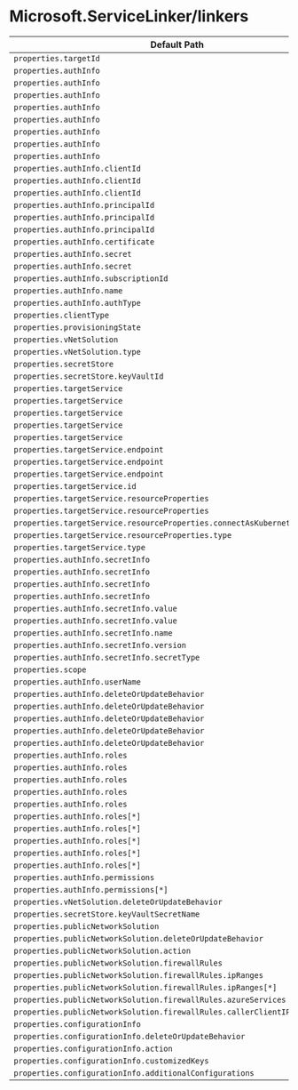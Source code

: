 # Microsoft.ServiceLinker/linkers

| Default Path | Alias |
|---|---|
| `properties.targetId` | `Microsoft.ServiceLinker/linkers/targetId` |
| `properties.authInfo` | `Microsoft.ServiceLinker/linkers/authInfo.servicePrincipalCertificate` |
| `properties.authInfo` | `Microsoft.ServiceLinker/linkers/authInfo.servicePrincipalSecret` |
| `properties.authInfo` | `Microsoft.ServiceLinker/linkers/authInfo.userAssignedIdentity` |
| `properties.authInfo` | `Microsoft.ServiceLinker/linkers/authInfo.secret` |
| `properties.authInfo` | `Microsoft.ServiceLinker/linkers/authInfo` |
| `properties.authInfo` | `Microsoft.ServiceLinker/linkers/authInfo.userAccount` |
| `properties.authInfo` | `Microsoft.ServiceLinker/linkers/authInfo.systemAssignedIdentity` |
| `properties.authInfo` | `Microsoft.ServiceLinker/linkers/authInfo.accessKey` |
| `properties.authInfo.clientId` | `Microsoft.ServiceLinker/linkers/authInfo.servicePrincipalCertificate.clientId` |
| `properties.authInfo.clientId` | `Microsoft.ServiceLinker/linkers/authInfo.servicePrincipalSecret.clientId` |
| `properties.authInfo.clientId` | `Microsoft.ServiceLinker/linkers/authInfo.userAssignedIdentity.clientId` |
| `properties.authInfo.principalId` | `Microsoft.ServiceLinker/linkers/authInfo.servicePrincipalCertificate.principalId` |
| `properties.authInfo.principalId` | `Microsoft.ServiceLinker/linkers/authInfo.servicePrincipalSecret.principalId` |
| `properties.authInfo.principalId` | `Microsoft.ServiceLinker/linkers/authInfo.userAccount.principalId` |
| `properties.authInfo.certificate` | `Microsoft.ServiceLinker/linkers/authInfo.servicePrincipalCertificate.certificate` |
| `properties.authInfo.secret` | `Microsoft.ServiceLinker/linkers/authInfo.servicePrincipalSecret.secret` |
| `properties.authInfo.secret` | `Microsoft.ServiceLinker/linkers/authInfo.secret.secret` |
| `properties.authInfo.subscriptionId` | `Microsoft.ServiceLinker/linkers/authInfo.userAssignedIdentity.subscriptionId` |
| `properties.authInfo.name` | `Microsoft.ServiceLinker/linkers/authInfo.secret.name` |
| `properties.authInfo.authType` | `Microsoft.ServiceLinker/linkers/authInfo.authType` |
| `properties.clientType` | `Microsoft.ServiceLinker/linkers/clientType` |
| `properties.provisioningState` | `Microsoft.ServiceLinker/linkers/provisioningState` |
| `properties.vNetSolution` | `Microsoft.ServiceLinker/linkers/vNetSolution` |
| `properties.vNetSolution.type` | `Microsoft.ServiceLinker/linkers/vNetSolution.type` |
| `properties.secretStore` | `Microsoft.ServiceLinker/linkers/secretStore` |
| `properties.secretStore.keyVaultId` | `Microsoft.ServiceLinker/linkers/secretStore.keyVaultId` |
| `properties.targetService` | `Microsoft.ServiceLinker/linkers/targetService.ConfluentSchemaRegistry` |
| `properties.targetService` | `Microsoft.ServiceLinker/linkers/targetService.ConfluentBootstrapServer` |
| `properties.targetService` | `Microsoft.ServiceLinker/linkers/targetService.AzureResource` |
| `properties.targetService` | `Microsoft.ServiceLinker/linkers/targetService` |
| `properties.targetService` | `Microsoft.ServiceLinker/linkers/targetService.SelfHostedServer` |
| `properties.targetService.endpoint` | `Microsoft.ServiceLinker/linkers/targetService.ConfluentSchemaRegistry.endpoint` |
| `properties.targetService.endpoint` | `Microsoft.ServiceLinker/linkers/targetService.ConfluentBootstrapServer.endpoint` |
| `properties.targetService.endpoint` | `Microsoft.ServiceLinker/linkers/targetService.SelfHostedServer.endpoint` |
| `properties.targetService.id` | `Microsoft.ServiceLinker/linkers/targetService.AzureResource.id` |
| `properties.targetService.resourceProperties` | `Microsoft.ServiceLinker/linkers/targetService.AzureResource.resourceProperties.KeyVault` |
| `properties.targetService.resourceProperties` | `Microsoft.ServiceLinker/linkers/targetService.AzureResource.resourceProperties` |
| `properties.targetService.resourceProperties.connectAsKubernetesCsiDriver` | `Microsoft.ServiceLinker/linkers/targetService.AzureResource.resourceProperties.KeyVault.connectAsKubernetesCsiDriver` |
| `properties.targetService.resourceProperties.type` | `Microsoft.ServiceLinker/linkers/targetService.AzureResource.resourceProperties.type` |
| `properties.targetService.type` | `Microsoft.ServiceLinker/linkers/targetService.type` |
| `properties.authInfo.secretInfo` | `Microsoft.ServiceLinker/linkers/authInfo.secret.secretInfo.keyVaultSecretUri` |
| `properties.authInfo.secretInfo` | `Microsoft.ServiceLinker/linkers/authInfo.secret.secretInfo.keyVaultSecretReference` |
| `properties.authInfo.secretInfo` | `Microsoft.ServiceLinker/linkers/authInfo.secret.secretInfo.rawValue` |
| `properties.authInfo.secretInfo` | `Microsoft.ServiceLinker/linkers/authInfo.secret.secretInfo` |
| `properties.authInfo.secretInfo.value` | `Microsoft.ServiceLinker/linkers/authInfo.secret.secretInfo.keyVaultSecretUri.value` |
| `properties.authInfo.secretInfo.value` | `Microsoft.ServiceLinker/linkers/authInfo.secret.secretInfo.rawValue.value` |
| `properties.authInfo.secretInfo.name` | `Microsoft.ServiceLinker/linkers/authInfo.secret.secretInfo.keyVaultSecretReference.name` |
| `properties.authInfo.secretInfo.version` | `Microsoft.ServiceLinker/linkers/authInfo.secret.secretInfo.keyVaultSecretReference.version` |
| `properties.authInfo.secretInfo.secretType` | `Microsoft.ServiceLinker/linkers/authInfo.secret.secretInfo.secretType` |
| `properties.scope` | `Microsoft.ServiceLinker/linkers/scope` |
| `properties.authInfo.userName` | `Microsoft.ServiceLinker/linkers/authInfo.userName` |
| `properties.authInfo.deleteOrUpdateBehavior` | `Microsoft.ServiceLinker/linkers/authInfo.userAccount.deleteOrUpdateBehavior` |
| `properties.authInfo.deleteOrUpdateBehavior` | `Microsoft.ServiceLinker/linkers/authInfo.servicePrincipalCertificate.deleteOrUpdateBehavior` |
| `properties.authInfo.deleteOrUpdateBehavior` | `Microsoft.ServiceLinker/linkers/authInfo.servicePrincipalSecret.deleteOrUpdateBehavior` |
| `properties.authInfo.deleteOrUpdateBehavior` | `Microsoft.ServiceLinker/linkers/authInfo.systemAssignedIdentity.deleteOrUpdateBehavior` |
| `properties.authInfo.deleteOrUpdateBehavior` | `Microsoft.ServiceLinker/linkers/authInfo.userAssignedIdentity.deleteOrUpdateBehavior` |
| `properties.authInfo.roles` | `Microsoft.ServiceLinker/linkers/authInfo.userAccount.roles` |
| `properties.authInfo.roles` | `Microsoft.ServiceLinker/linkers/authInfo.servicePrincipalCertificate.roles` |
| `properties.authInfo.roles` | `Microsoft.ServiceLinker/linkers/authInfo.servicePrincipalSecret.roles` |
| `properties.authInfo.roles` | `Microsoft.ServiceLinker/linkers/authInfo.systemAssignedIdentity.roles` |
| `properties.authInfo.roles` | `Microsoft.ServiceLinker/linkers/authInfo.userAssignedIdentity.roles` |
| `properties.authInfo.roles[*]` | `Microsoft.ServiceLinker/linkers/authInfo.userAccount.roles[*]` |
| `properties.authInfo.roles[*]` | `Microsoft.ServiceLinker/linkers/authInfo.servicePrincipalCertificate.roles[*]` |
| `properties.authInfo.roles[*]` | `Microsoft.ServiceLinker/linkers/authInfo.servicePrincipalSecret.roles[*]` |
| `properties.authInfo.roles[*]` | `Microsoft.ServiceLinker/linkers/authInfo.systemAssignedIdentity.roles[*]` |
| `properties.authInfo.roles[*]` | `Microsoft.ServiceLinker/linkers/authInfo.userAssignedIdentity.roles[*]` |
| `properties.authInfo.permissions` | `Microsoft.ServiceLinker/linkers/authInfo.accessKey.permissions` |
| `properties.authInfo.permissions[*]` | `Microsoft.ServiceLinker/linkers/authInfo.accessKey.permissions[*]` |
| `properties.vNetSolution.deleteOrUpdateBehavior` | `Microsoft.ServiceLinker/linkers/vNetSolution.deleteOrUpdateBehavior` |
| `properties.secretStore.keyVaultSecretName` | `Microsoft.ServiceLinker/linkers/secretStore.keyVaultSecretName` |
| `properties.publicNetworkSolution` | `Microsoft.ServiceLinker/linkers/publicNetworkSolution` |
| `properties.publicNetworkSolution.deleteOrUpdateBehavior` | `Microsoft.ServiceLinker/linkers/publicNetworkSolution.deleteOrUpdateBehavior` |
| `properties.publicNetworkSolution.action` | `Microsoft.ServiceLinker/linkers/publicNetworkSolution.action` |
| `properties.publicNetworkSolution.firewallRules` | `Microsoft.ServiceLinker/linkers/publicNetworkSolution.firewallRules` |
| `properties.publicNetworkSolution.firewallRules.ipRanges` | `Microsoft.ServiceLinker/linkers/publicNetworkSolution.firewallRules.ipRanges` |
| `properties.publicNetworkSolution.firewallRules.ipRanges[*]` | `Microsoft.ServiceLinker/linkers/publicNetworkSolution.firewallRules.ipRanges[*]` |
| `properties.publicNetworkSolution.firewallRules.azureServices` | `Microsoft.ServiceLinker/linkers/publicNetworkSolution.firewallRules.azureServices` |
| `properties.publicNetworkSolution.firewallRules.callerClientIP` | `Microsoft.ServiceLinker/linkers/publicNetworkSolution.firewallRules.callerClientIP` |
| `properties.configurationInfo` | `Microsoft.ServiceLinker/linkers/configurationInfo` |
| `properties.configurationInfo.deleteOrUpdateBehavior` | `Microsoft.ServiceLinker/linkers/configurationInfo.deleteOrUpdateBehavior` |
| `properties.configurationInfo.action` | `Microsoft.ServiceLinker/linkers/configurationInfo.action` |
| `properties.configurationInfo.customizedKeys` | `Microsoft.ServiceLinker/linkers/configurationInfo.customizedKeys` |
| `properties.configurationInfo.additionalConfigurations` | `Microsoft.ServiceLinker/linkers/configurationInfo.additionalConfigurations` |

